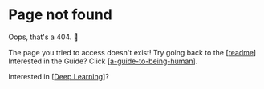 ---
---

# Page not found

Oops, that's a 404. 🙈

The page you tried to access doesn't exist! Try going back to the [[readme]]
Interested in the Guide? Click [[a-guide-to-being-human]].

Interested in [[Deep Learning]]?

[//begin]: # "Autogenerated link references for markdown compatibility"
[readme]: readme "Welcome to my Thoughts!"
[a-guide-to-being-human]: Guide-to-being-human-folder/a-guide-to-being-human "A guide to being human"
[Deep Learning]: deep-learning "Deep Learning"
[//end]: # "Autogenerated link references"